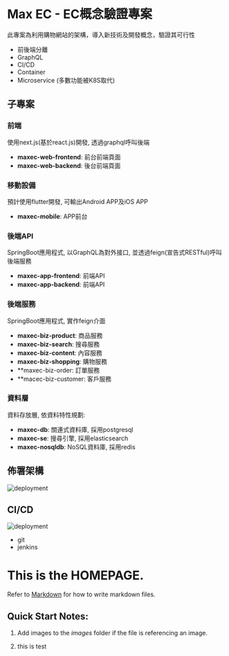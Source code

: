 # Max EC - EC概念驗證專案
此專案為利用購物網站的架構，導入新技術及開發概念，驗證其可行性
* 前後端分離
* GraphQL
* CI/CD
* Container
* Microservice (多數功能被K8S取代)

## 子專案
### 前端
使用next.js(基於react.js)開發, 透過graphql呼叫後端
* **maxec-web-frontend**: 前台前端頁面
* **maxec-web-backend**: 後台前端頁面

### 移動設備
預計使用flutter開發, 可輸出Android APP及iOS APP
* **maxec-mobile**: APP前台

### 後端API
SpringBoot應用程式, 以GraphQL為對外接口, 並透過feign(宣告式RESTful)呼叫後端服務
* **maxec-app-frontend**: 前端API
* **maxec-app-backend**: 前端API

### 後端服務
SpringBoot應用程式, 實作feign介面
* **maxec-biz-product**: 商品服務 
* **maxec-biz-search**: 搜尋服務
* **maxec-biz-content**: 內容服務
* **maxec-biz-shopping**: 購物服務
* **maxec-biz-order: 訂單服務
* **macec-biz-customer: 客戶服務

### 資料層
資料存放層, 依資料特性規劃:
* **maxec-db**: 關連式資料庫, 採用postgresql
* **maxec-se**: 搜尋引擎, 採用elasticsearch
* **maxec-nosqldb**: NoSQL資料庫, 採用redis

## 佈署架構
![deployment](/images/dep.png)

## CI/CD
![deployment](/images/cicd.png)
* git
* jenkins


# This is the **HOMEPAGE**.
Refer to [Markdown](http://daringfireball.net/projects/markdown/) for how to write markdown files.
## Quick Start Notes:
1. Add images to the *images* folder if the file is referencing an image.

2. this is test